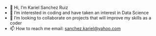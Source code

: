- 👋 Hi, I’m Kariel Sanchez Ruiz
- 👀 I’m interested in coding and have taken an interest in Data Science
- 💞️ I’m looking to collaborate on projects that will improve my skills as a coder
- 📫 How to reach me email: sanchez.kariel@yahoo.com

<!---
Twinaxis52/Twinaxis52 is a ✨ special ✨ repository because its `README.md` (this file) appears on your GitHub profile.
You can click the Preview link to take a look at your changes.
--->
